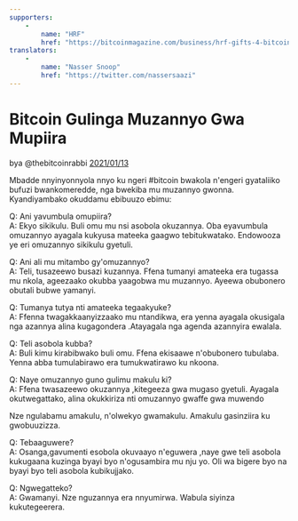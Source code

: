 ```yaml
---
supporters: 
    - 
        name: "HRF"
        href: "https://bitcoinmagazine.com/business/hrf-gifts-4-bitcoin-to-bitcoin-projects"
translators: 
    - 
        name: "Nasser Snoop"
        href: "https://twitter.com/nassersaazi"
---
```

# Bitcoin Gulinga Muzannyo Gwa Mupiira

bya @thebitcoinrabbi [2021/01/13](https://twitter.com/thebitcoinrabbi/status/1349445548500262916)

<LanguageDropdown/>

Mbadde nnyinyonnyola nnyo ku ngeri #bitcoin bwakola n'engeri gyataliiko bufuzi bwankomeredde, nga bwekiba mu muzannyo gwonna. Kyandiyambako okuddamu ebibuuzo ebimu:

Q: Ani yavumbula omupiira?  
A: Ekyo sikikulu. Buli omu mu nsi asobola okuzannya. Oba eyavumbula omuzannyo ayagala kukyusa mateeka gaagwo tebitukwatako. Endowooza ye eri omuzannyo sikikulu gyetuli.

Q: Ani ali mu mitambo gy'omuzannyo?  
A: Teli, tusazeewo busazi kuzannya. Ffena tumanyi amateeka era tugassa mu nkola, ageezaako okubba yaagobwa mu muzannyo. Ayeewa obubonero obutali bubwe yamanyi.

Q: Tumanya tutya nti amateeka tegaakyuke?  
A: Ffenna twagakkaanyizzaako mu ntandikwa, era yenna ayagala okusigala nga azannya alina kugagondera .Atayagala nga agenda azannyira ewalala.

Q: Teli asobola kubba?  
A: Buli kimu kirabibwako buli omu. Ffena ekisaawe n'obubonero tubulaba. Yenna abba tumulabirawo era tumukwatirawo ku nkoona.

Q: Naye omuzannyo guno gulimu makulu ki?  
A: Ffena twasazeewo okuzannya ,kitegeeza gwa mugaso gyetuli. Ayagala okutwegattako, alina okukkiriza nti omuzannyo gwaffe gwa muwendo

Nze ngulabamu amakulu, n'olwekyo gwamakulu. Amakulu gasinziira ku gwobuuzizza.

Q: Tebaaguwere?  
A: Osanga,gavumenti esobola okuvaayo n'eguwera ,naye gwe teli asobola kukugaana kuzinga byayi byo n'ogusambira mu nju yo. Oli wa bigere byo na byayi byo teli asobola kubikujjako.

Q: Ngwegatteko?  
A: Gwamanyi. Nze nguzannya era nnyumirwa. Wabula siyinza kukutegeerera.